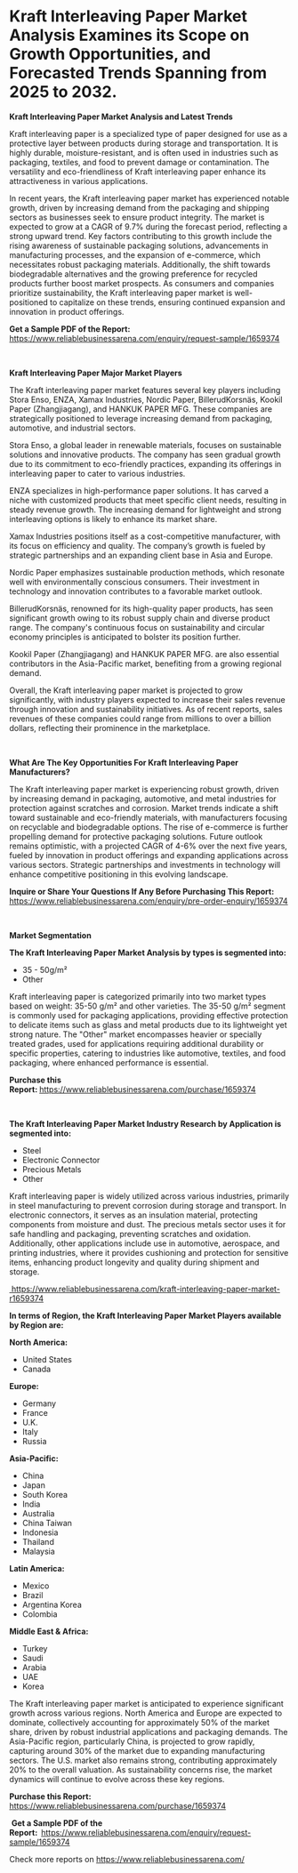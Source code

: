 <p><h1>Kraft Interleaving Paper Market Analysis Examines its Scope on Growth Opportunities, and Forecasted Trends Spanning from 2025 to 2032.</h1></p><p><strong>Kraft Interleaving Paper Market Analysis and Latest Trends</strong></p>
<p><p>Kraft interleaving paper is a specialized type of paper designed for use as a protective layer between products during storage and transportation. It is highly durable, moisture-resistant, and is often used in industries such as packaging, textiles, and food to prevent damage or contamination. The versatility and eco-friendliness of Kraft interleaving paper enhance its attractiveness in various applications.</p><p>In recent years, the Kraft interleaving paper market has experienced notable growth, driven by increasing demand from the packaging and shipping sectors as businesses seek to ensure product integrity. The market is expected to grow at a CAGR of 9.7% during the forecast period, reflecting a strong upward trend. Key factors contributing to this growth include the rising awareness of sustainable packaging solutions, advancements in manufacturing processes, and the expansion of e-commerce, which necessitates robust packaging materials. Additionally, the shift towards biodegradable alternatives and the growing preference for recycled products further boost market prospects. As consumers and companies prioritize sustainability, the Kraft interleaving paper market is well-positioned to capitalize on these trends, ensuring continued expansion and innovation in product offerings.</p></p>
<p><strong>Get a Sample PDF of the Report:&nbsp;</strong> <a href="https://www.reliablebusinessarena.com/enquiry/request-sample/1659374?utm_campaign=1950&utm_medium=2&utm_source=Github&utm_content=ia&utm_term=23032025&utm_id=kraft-interleaving-paper">https://www.reliablebusinessarena.com/enquiry/request-sample/1659374</a></p>
<p>&nbsp;</p>
<p><strong>Kraft Interleaving Paper Major Market Players</strong></p>
<p><p>The Kraft interleaving paper market features several key players including Stora Enso, ENZA, Xamax Industries, Nordic Paper, BillerudKorsnäs, Kookil Paper (Zhangjiagang), and HANKUK PAPER MFG. These companies are strategically positioned to leverage increasing demand from packaging, automotive, and industrial sectors.</p><p>Stora Enso, a global leader in renewable materials, focuses on sustainable solutions and innovative products. The company has seen gradual growth due to its commitment to eco-friendly practices, expanding its offerings in interleaving paper to cater to various industries. </p><p>ENZA specializes in high-performance paper solutions. It has carved a niche with customized products that meet specific client needs, resulting in steady revenue growth. The increasing demand for lightweight and strong interleaving options is likely to enhance its market share.</p><p>Xamax Industries positions itself as a cost-competitive manufacturer, with its focus on efficiency and quality. The company’s growth is fueled by strategic partnerships and an expanding client base in Asia and Europe.</p><p>Nordic Paper emphasizes sustainable production methods, which resonate well with environmentally conscious consumers. Their investment in technology and innovation contributes to a favorable market outlook.</p><p>BillerudKorsnäs, renowned for its high-quality paper products, has seen significant growth owing to its robust supply chain and diverse product range. The company's continuous focus on sustainability and circular economy principles is anticipated to bolster its position further.</p><p>Kookil Paper (Zhangjiagang) and HANKUK PAPER MFG. are also essential contributors in the Asia-Pacific market, benefiting from a growing regional demand.</p><p>Overall, the Kraft interleaving paper market is projected to grow significantly, with industry players expected to increase their sales revenue through innovation and sustainability initiatives. As of recent reports, sales revenues of these companies could range from millions to over a billion dollars, reflecting their prominence in the marketplace.</p></p>
<p>&nbsp;</p>
<p><strong>What Are The Key Opportunities For Kraft Interleaving Paper Manufacturers?</strong></p>
<p><p>The Kraft interleaving paper market is experiencing robust growth, driven by increasing demand in packaging, automotive, and metal industries for protection against scratches and corrosion. Market trends indicate a shift toward sustainable and eco-friendly materials, with manufacturers focusing on recyclable and biodegradable options. The rise of e-commerce is further propelling demand for protective packaging solutions. Future outlook remains optimistic, with a projected CAGR of 4-6% over the next five years, fueled by innovation in product offerings and expanding applications across various sectors. Strategic partnerships and investments in technology will enhance competitive positioning in this evolving landscape.</p></p>
<p><strong>Inquire or Share Your Questions If Any Before Purchasing This Report:</strong> <a href="https://www.reliablebusinessarena.com/enquiry/pre-order-enquiry/1659374?utm_campaign=1950&utm_medium=2&utm_source=Github&utm_content=ia&utm_term=23032025&utm_id=kraft-interleaving-paper">https://www.reliablebusinessarena.com/enquiry/pre-order-enquiry/1659374</a></p>
<p>&nbsp;</p>
<p><strong>Market Segmentation</strong></p>
<p><strong>The Kraft Interleaving Paper Market Analysis by types is segmented into:</strong></p>
<p><ul><li>35 - 50g/m²</li><li>Other</li></ul></p>
<p><p>Kraft interleaving paper is categorized primarily into two market types based on weight: 35-50 g/m² and other varieties. The 35-50 g/m² segment is commonly used for packaging applications, providing effective protection to delicate items such as glass and metal products due to its lightweight yet strong nature. The "Other" market encompasses heavier or specially treated grades, used for applications requiring additional durability or specific properties, catering to industries like automotive, textiles, and food packaging, where enhanced performance is essential.</p></p>
<p><strong>Purchase this Report:&nbsp;</strong><a href="https://www.reliablebusinessarena.com/purchase/1659374?utm_campaign=1950&utm_medium=2&utm_source=Github&utm_content=ia&utm_term=23032025&utm_id=kraft-interleaving-paper">https://www.reliablebusinessarena.com/purchase/1659374</a></p>
<p>&nbsp;</p>
<p><strong>The Kraft Interleaving Paper Market Industry Research by Application is segmented into:</strong></p>
<p><ul><li>Steel</li><li>Electronic Connector</li><li>Precious Metals</li><li>Other</li></ul></p>
<p><p>Kraft interleaving paper is widely utilized across various industries, primarily in steel manufacturing to prevent corrosion during storage and transport. In electronic connectors, it serves as an insulation material, protecting components from moisture and dust. The precious metals sector uses it for safe handling and packaging, preventing scratches and oxidation. Additionally, other applications include use in automotive, aerospace, and printing industries, where it provides cushioning and protection for sensitive items, enhancing product longevity and quality during shipment and storage.</p></p>
<p><a href="https://www.reliablebusinessarena.com/kraft-interleaving-paper-market-r1659374?utm_campaign=1950&utm_medium=2&utm_source=Github&utm_content=ia&utm_term=23032025&utm_id=kraft-interleaving-paper">&nbsp;https://www.reliablebusinessarena.com/kraft-interleaving-paper-market-r1659374</a></p>
<p><strong>In terms of Region, the Kraft Interleaving Paper Market Players available by Region are:</strong></p>
<p>
    <p> <strong> North America: </strong>
        <ul>
            <li>United States</li>
            <li>Canada</li>
        </ul>
        </p> 
    <p> <strong> Europe: </strong>
        <ul>
            <li>Germany</li>
            <li>France</li>
            <li>U.K.</li>
            <li>Italy</li>
            <li>Russia</li>
        </ul>
        </p> 
    <p> <strong> Asia-Pacific: </strong>
        <ul>
            <li>China</li>
            <li>Japan</li>
            <li>South Korea</li>
            <li>India</li>
            <li>Australia</li>
            <li>China Taiwan</li>
            <li>Indonesia</li>
            <li>Thailand</li>
            <li>Malaysia</li>
        </ul>
        </p> 
    <p> <strong> Latin America: </strong>
        <ul>
            <li>Mexico</li>
            <li>Brazil</li>
            <li>Argentina Korea</li>
            <li>Colombia</li>
        </ul>
        </p> 
    <p> <strong> Middle East & Africa: </strong>
        <ul>
            <li>Turkey</li>
            <li>Saudi</li>
            <li>Arabia</li>
            <li>UAE</li>
            <li>Korea</li>
        </ul>
    </p>
    </p>
<p><p>The Kraft interleaving paper market is anticipated to experience significant growth across various regions. North America and Europe are expected to dominate, collectively accounting for approximately 50% of the market share, driven by robust industrial applications and packaging demands. The Asia-Pacific region, particularly China, is projected to grow rapidly, capturing around 30% of the market due to expanding manufacturing sectors. The U.S. market also remains strong, contributing approximately 20% to the overall valuation. As sustainability concerns rise, the market dynamics will continue to evolve across these key regions.</p></p>
<p><strong>Purchase this Report: </strong><a href="https://www.reliablebusinessarena.com/purchase/1659374?utm_campaign=1950&utm_medium=2&utm_source=Github&utm_content=ia&utm_term=23032025&utm_id=kraft-interleaving-paper">https://www.reliablebusinessarena.com/purchase/1659374</a></p>
<p>&nbsp;<strong>Get a Sample PDF of the Report:&nbsp;&nbsp;</strong><a href="https://www.reliablebusinessarena.com/enquiry/request-sample/1659374?utm_campaign=1950&utm_medium=2&utm_source=Github&utm_content=ia&utm_term=23032025&utm_id=kraft-interleaving-paper">https://www.reliablebusinessarena.com/enquiry/request-sample/1659374</a></p>
<p><strong></strong></p>
<p>Check more reports on <a href="https://www.reliablebusinessarena.com/?utm_campaign=1950&utm_medium=2&utm_source=Github&utm_content=ia&utm_term=23032025&utm_id=kraft-interleaving-paper">https://www.reliablebusinessarena.com/</a></p>